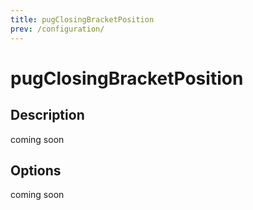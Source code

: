 ```yaml
---
title: pugClosingBracketPosition
prev: /configuration/
---
```


# pugClosingBracketPosition

## Description

coming soon

## Options

coming soon
